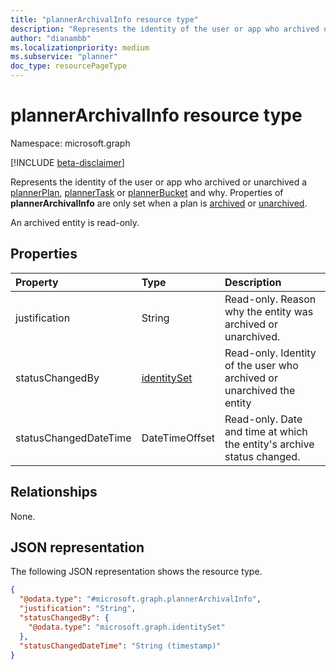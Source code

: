 ```yaml
---
title: "plannerArchivalInfo resource type"
description: "Represents the identity of the user or app who archived or unarchived a plan, task, or bucket and why."
author: "dianambb"
ms.localizationpriority: medium
ms.subservice: "planner"
doc_type: resourcePageType
---
```


# plannerArchivalInfo resource type

Namespace: microsoft.graph

[!INCLUDE [beta-disclaimer](../../includes/beta-disclaimer.md)]

Represents the identity of the user or app who archived or unarchived a [plannerPlan](plannerplan.md), [plannerTask](plannertask.md) or [plannerBucket](plannerbucket.md) and why. Properties of **plannerArchivalInfo** are only set when a plan is [archived](../api/plannerplan-archive.md) or [unarchived](../api/plannerplan-unarchive.md).

An archived entity is read-only.

## Properties
|Property|Type|Description|
|:---|:---|:---|
|justification|String|Read-only. Reason why the entity was archived or unarchived.|
|statusChangedBy|[identitySet](../resources/identityset.md)|Read-only. Identity of the user who archived or unarchived the entity|
|statusChangedDateTime|DateTimeOffset|Read-only. Date and time at which the entity's archive status changed.|

## Relationships
None.

## JSON representation
The following JSON representation shows the resource type.
<!-- {
  "blockType": "resource",
  "@odata.type": "microsoft.graph.plannerArchivalInfo"
}
-->
``` json
{
  "@odata.type": "#microsoft.graph.plannerArchivalInfo",
  "justification": "String",
  "statusChangedBy": {
    "@odata.type": "microsoft.graph.identitySet"
  },
  "statusChangedDateTime": "String (timestamp)"
}
```


